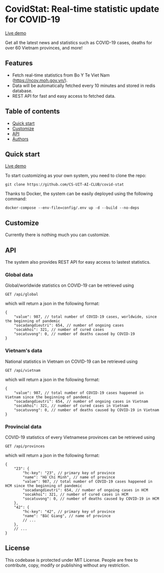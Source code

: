 # CovidStat: Real-time statistic update for COVID-19

[Live demo](https://aiclub.uit.edu.vn/hcm-covidsafe)

Get all the latest news and statistics such as COVID-19 cases, deaths for over 60 Vietnam provinces, and more!

## Features

- Fetch real-time statistics from Bo Y Te Viet Nam (https://ncov.moh.gov.vn/).
- Data will be automatically fetched every 10 minutes and stored in redis database.
- REST API for fast and easy access to fetched data. 

## Table of contents

- [Quick start](#quick-start)
- [Customize](#customize)
- [API](#api)
- [Authors](#authors)

## Quick start

[Live demo](https://aiclub.uit.edu.vn/hcm-covidsafe)

To start customizing as your own system, you need to clone the repo:

```
git clone https://github.com/CS-UIT-AI-CLUB/covid-stat
```

Thanks to Docker, the system can be easily deployed using the following command:

```
docker-compose --env-file=config/.env up -d --build --no-deps
```

## Customize

Currently there is nothing much you can customize.

## API

The system also provides REST API for easy access to lastest statistics.

### Global data

Global/worldwide statistics on COVID-19 can be retrieved using
```
GET /api/global
```
which will return a json in the following format:
```jsonc
{
    "value": 987, // total number of COVID-19 cases, worldwide, since the beginning of pandemic
    "socadangdieutri": 654, // number of ongoing cases
    "socakhoi": 321, // number of cured cases
    "socatuvong": 0, // number of deaths caused by COVID-19
}
```

### Vietnam's data

National statistics in Vietnam on COVID-19 can be retrieved using
```
GET /api/vietnam
```
which will return a json in the following format:
```jsonc
{
    "value": 987, // total number of COVID-19 cases happened in Vietnam since the beginning of pandemic
    "socadangdieutri": 654, // number of ongoing cases in Vietnam
    "socakhoi": 321, // number of cured cases in Vietnam
    "socatuvong": 0, // number of deaths caused by COVID-19 in Vietnam
}
```

### Provincial data

COVID-19 statistics of every Vietnamese provinces can be retrieved using
```
GET /api/provinces
```
which will return a json in the following format:
```jsonc
{
    "23": {
        "hc-key": "23", // primary key of province
        "name": "Hồ Chí Minh", // name of province
        "value": 987, // total number of COVID-19 cases happened in HCM since the beginning of pandemic
        "socadangdieutri": 654, // number of ongoing cases in HCM
        "socakhoi": 321, // number of cured cases in HCM
        "socatuvong": 0, // number of deaths caused by COVID-19 in HCM
    },
    "42": {
        "hc-key": "42", // primary key of province
        "name": "Bắc Giang", // name of province
        // ...
    },
    // ...
}
```

## License

This codebase is protected under MIT License. People are free to contribute, copy, modify or publishing without any restriction.